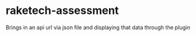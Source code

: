# raketech-assessment
Brings in an api url via json file and displaying that data through the plugin
